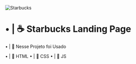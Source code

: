 ![Starbucks](https://user-images.githubusercontent.com/91854324/203488393-2320c40b-70b2-492d-9f28-e041d761f124.png)


## <h1>• | ☕ Starbucks Landing Page</h1>

• | 🚀 Nesse Projeto foi Usado 

• | 📁 HTML
• | 📁 CSS
• | 📁 JS
